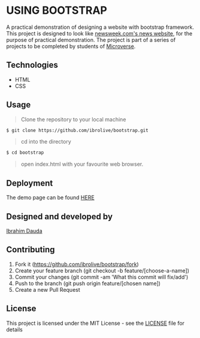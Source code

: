 # USING BOOTSTRAP

A practical demonstration of designing a website with bootstrap framework.
This project is designed to look like [newsweek.com's news website](https://www.newsweek.com/), for the purpose of practical demonstration.
The project is part of a series of projects to be completed by students of [Microverse](https://www.microverse.org/ "The Global School for Remote Software Developers!").

## Technologies

- HTML
- CSS

## Usage

> Clone the repository to your local machine

```sh
$ git clone https://github.com/ibrolive/bootstrap.git
```

> cd into the directory

```sh
$ cd bootstrap
```

> open index.html with your favourite web browser.

## Deployment

The demo page can be found [HERE](https://raw.githack.com/ibrolive/bootstrap/develop/index.html)

## Designed and developed by

[Ibrahim Dauda](https://github.com/ibrolive)

## Contributing

1. Fork it (https://github.com/ibrolive/bootstrap/fork)
2. Create your feature branch (git checkout -b feature/[choose-a-name])
3. Commit your changes (git commit -am 'What this commit will fix/add')
4. Push to the branch (git push origin feature/[chosen name])
5. Create a new Pull Request

## License

This project is licensed under the MIT License - see the [LICENSE](./LICENSE.md) file for details
